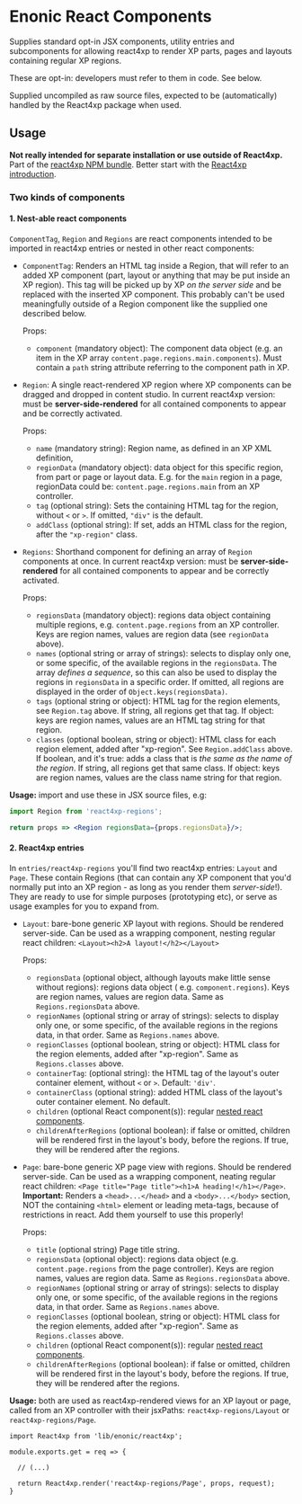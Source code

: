 # Enonic React Components

Supplies standard opt-in JSX components, utility entries and subcomponents for allowing react4xp to render XP parts,
pages and layouts containing regular XP regions.

These are opt-in: developers must refer to them in code. See below.

Supplied uncompiled as raw source files, expected to be (automatically) handled by the React4xp package when used.

## Usage

**Not really intended for separate installation or use outside of React4xp.** Part of
the [react4xp NPM bundle](https://www.npmjs.com/package/react4xp). Better start with
the [React4xp introduction](https://developer.enonic.com/templates/react4xp).

### Two kinds of components

#### 1. Nest-able react components

`ComponentTag`, `Region` and `Regions` are react components intended to be imported in react4xp entries or nested in
other react components:

- `ComponentTag`: Renders an HTML tag inside a Region, that will refer to an added XP component (part, layout or
  anything that may be put inside an XP region). This tag will be picked up by XP _on the server side_ and be replaced
  with the inserted XP component. This probably can't be used meaningfully outside of a Region component like the
  supplied one described below.

  Props:
  - `component` (mandatory object): The component data object (e.g. an item in the XP
    array `content.page.regions.main.components`). Must contain a `path` string attribute referring to the component
    path in XP.

- `Region`: A single react-rendered XP region where XP components can be dragged and dropped in content studio. In
  current react4xp version: must be **server-side-rendered** for all contained components to appear and be correctly
  activated.

  Props:
  - `name` (mandatory string): Region name, as defined in an XP XML definition,
  - `regionData` (mandatory object): data object for this specific region, from part or page or layout data. E.g. for
    the `main` region in a page, regionData could be: `content.page.regions.main` from an XP controller.
  - `tag` (optional string): Sets the containing HTML tag for the region, without `<` or  `>`. If omitted, `"div"` is
    the default.
  - `addClass` (optional string): If set, adds an HTML class for the region, after the `"xp-region"` class.

- `Regions`: Shorthand component for defining an array of `Region` components at once. In current react4xp version: must
  be **server-side-rendered** for all contained components to appear and be correctly activated.

  Props:
  - `regionsData` (mandatory object): regions data object containing multiple regions, e.g. `content.page.regions` from
    an XP controller. Keys are region names, values are region data (see `regionData` above).
  - `names` (optional string or array of strings): selects to display only one, or some specific, of the available
    regions in the `regionsData`. The array _defines a sequence_, so this can also be used to display the regions
    in `regionsData` in a specific order. If omitted, all regions are displayed in the order
    of `Object.keys(regionsData)`.
  - `tags` (optional string or object): HTML tag for the region elements, see `Region.tag` above. If string, all regions
    get that tag. If object: keys are region names, values are an HTML tag string for that region.
  - `classes` (optional boolean, string or object): HTML class for each region element, added after "xp-region".
    See `Region.addClass` above. If boolean, and it's true: adds a class that is _the same as the name of the region_.
    If string, all regions get that same class. If object: keys are region names, values are the class name string for
    that region.

**Usage:** import and use these in JSX source files, e.g:

```jsx harmony
import Region from 'react4xp-regions';

return props => <Region regionsData={props.regionsData}/>;
```

#### 2. React4xp entries

In `entries/react4xp-regions` you'll find two react4xp entries: `Layout` and `Page`. These contain Regions (that can
contain any XP component that you'd normally put into an XP region - as long as you render them _server-side_!). They
are ready to use for simple purposes (prototyping etc), or serve as usage examples for you to expand from.

- `Layout`: bare-bone generic XP layout with regions. Should be rendered server-side. Can be used as a wrapping
  component, nesting regular react children: `<Layout><h2>A layout!</h2></Layout>`

  Props:
  - `regionsData` (optional object, although layouts make little sense without regions): regions data object (
    e.g. `component.regions`). Keys are region names, values are region data. Same as `Regions.regionsData` above.
  - `regionNames` (optional string or array of strings): selects to display only one, or some specific, of the available
    regions in the regions data, in that order. Same as  `Regions.names` above.
  - `regionClasses` (optional boolean, string or object): HTML class for the region elements, added after "xp-region".
    Same as `Regions.classes` above.
  - `containerTag`: (optional string): the HTML tag of the layout's outer container element, without `<` or `>`.
    Default: `'div'`.
  - `containerClass` (optional string): added HTML class of the layout's outer container element. No default.
  - `children` (optional React component(s)):
    regular [nested react components](http://buildwithreact.com/article/component-children).
  - `childrenAfterRegions` (optional boolean): if false or omitted, children will be rendered first in the layout's
    body, before the regions. If true, they will be rendered after the regions.

- `Page`: bare-bone generic XP page view with regions. Should be rendered server-side. Can be used as a wrapping
  component, neating regular react children: `<Page title="Page title"><h1>A heading!</h1></Page>`. **Important:**
  Renders a `<head>...</head>` and a `<body>...</body>` section, NOT the containing `<html>` element or leading
  meta-tags, because of restrictions in react. Add them yourself to use this properly!

  Props:
  - `title` (optional string) Page title string.
  - `regionsData` (optional object): regions data object (e.g. `content.page.regions` from the page controller). Keys
    are region names, values are region data. Same as `Regions.regionsData` above.
  - `regionNames` (optional string or array of strings): selects to display only one, or some specific, of the available
    regions in the regions data, in that order. Same as  `Regions.names` above.
  - `regionClasses` (optional boolean, string or object): HTML class for the region elements, added after "xp-region".
    Same as `Regions.classes` above.
  - `children` (optional React component(s)):
    regular [nested react components](http://buildwithreact.com/article/component-children).
  - `childrenAfterRegions` (optional boolean): if false or omitted, children will be rendered first in the layout's
    body, before the regions. If true, they will be rendered after the regions.

**Usage:** both are used as react4xp-rendered views for an XP layout or page, called from an XP controller with their
jsxPaths: `react4xp-regions/Layout` or  `react4xp-regions/Page`.

```ecmascript 6
import React4xp from 'lib/enonic/react4xp';

module.exports.get = req => {

  // (...)

  return React4xp.render('react4xp-regions/Page', props, request);
}
```

